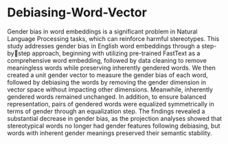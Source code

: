 # Debiasing-Word-Vector
Gender bias in word embeddings is a significant problem in Natural Language Processing tasks, which can reinforce harmful stereotypes.  This study  addresses gender bias in English word embeddings through a step-bystep approach, beginning with utilizing pre-trained FastText as a comprehensive word embedding, followed by data cleaning to remove meaningless words while preserving inherently gendered words. We then created a unit gender vector to measure the gender bias of each word, followed by debiasing the words by removing the gender dimension in vector space without impacting other dimensions. Meanwhile, inherently gendered words remained unchanged. In addition, to ensure balanced representation, pairs of gendered words were equalized symmetrically in terms of gender through an equalization step. The findings revealed a substantial decrease in gender bias, as the projection analyses showed that stereotypical words no longer had gender features following debiasing, but words with inherent gender meanings preserved their semantic stability.
